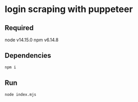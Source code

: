 # login scraping with puppeteer

## Required

node v14.15.0
npm  v6.14.8

## Dependencies

````bash
npm i
````

## Run

````bash
node index.mjs
````


